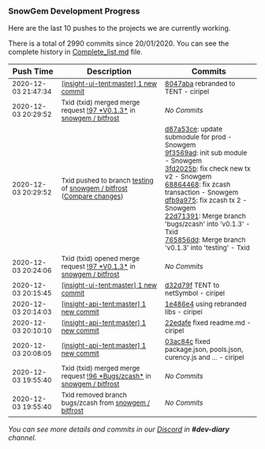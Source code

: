 
### SnowGem Development Progress

Here are the last 10 pushes to the projects we are currently working.

There is a total of 2990 commits since 20/01/2020. You can see the complete history in
 [Complete_list.md](Complete_list.md) file.

| Push Time | Description | Commits |
| --- | --- | --- |
| <sub>2020-12-03 21:47:34</sub> | <sub>[[insight-ui-tent:master] 1 new commit](https://github.com/TENTOfficial/insight-ui-tent/commit/8047abab90378b99307d86cab121c2effd166253)</sub> | <sub>[8047aba](https://github.com/TENTOfficial/insight-ui-tent/commit/8047abab90378b99307d86cab121c2effd166253) rebranded to TENT - ciripel</sub> |
| <sub>2020-12-03 20:29:52</sub> | <sub>Txid (txid) merged merge request [\!97 \*V0\.1\.3\*](https://gitlab.com/snowgem/bitfrost/-/merge_requests/97) in [snowgem / bitfrost](https://gitlab.com/snowgem/bitfrost)</sub> | <sub>_No Commits_</sub> |
| <sub>2020-12-03 20:29:52</sub> | <sub>Txid pushed to branch [testing](https://gitlab.com/snowgem/bitfrost/commits/testing) of [snowgem / bitfrost](https://gitlab.com/snowgem/bitfrost) ([Compare changes](https://gitlab.com/snowgem/bitfrost/compare/9107e01db4df09c6a39c9b0cdb7bc96f020fed62...765856dd6fbc4852eb76741c0e0c74e54e5d4d12))</sub> | <sub>[d87a53ce](https://gitlab.com/snowgem/bitfrost/-/commit/d87a53cec9a85dcc262bc83d62e55c70196332b9): update submodule for prod - Snowgem<br>[9f3569ad](https://gitlab.com/snowgem/bitfrost/-/commit/9f3569ad88903e8068339403b56b9dbafd49704b): init sub module - Snowgem<br>[3fd2025b](https://gitlab.com/snowgem/bitfrost/-/commit/3fd2025b69a6f2123829ed05797a79331b071b71): fix check new tx v2 - Snowgem<br>[68864468](https://gitlab.com/snowgem/bitfrost/-/commit/68864468996517ac1d34dd03931d08c244dcea30): fix zcash transaction - Snowgem<br>[dfb9a975](https://gitlab.com/snowgem/bitfrost/-/commit/dfb9a975b392312ced39ca997b6d9d1e217a5329): fix zcash tx 2 - Snowgem<br>[22d71391](https://gitlab.com/snowgem/bitfrost/-/commit/22d7139108ccb60382fe3dabb03d4bdf58772e29): Merge branch 'bugs/zcash' into 'v0.1.3' - Txid<br>[765856dd](https://gitlab.com/snowgem/bitfrost/-/commit/765856dd6fbc4852eb76741c0e0c74e54e5d4d12): Merge branch 'v0.1.3' into 'testing' - Txid</sub> |
| <sub>2020-12-03 20:24:06</sub> | <sub>Txid (txid) opened merge request [\!97 \*V0\.1\.3\*](https://gitlab.com/snowgem/bitfrost/-/merge_requests/97) in [snowgem / bitfrost](https://gitlab.com/snowgem/bitfrost)</sub> | <sub>_No Commits_</sub> |
| <sub>2020-12-03 20:15:45</sub> | <sub>[[insight-ui-tent:master] 1 new commit](https://github.com/TENTOfficial/insight-ui-tent/commit/d32d79fecbdc931d290e822ddcea5ae634fccbf6)</sub> | <sub>[d32d79f](https://github.com/TENTOfficial/insight-ui-tent/commit/d32d79fecbdc931d290e822ddcea5ae634fccbf6) TENT to netSymbol - ciripel</sub> |
| <sub>2020-12-03 20:14:03</sub> | <sub>[[insight-api-tent:master] 1 new commit](https://github.com/TENTOfficial/insight-api-tent/commit/1e486e40d3518b8d419bdc0168827c90e9e5d572)</sub> | <sub>[1e486e4](https://github.com/TENTOfficial/insight-api-tent/commit/1e486e40d3518b8d419bdc0168827c90e9e5d572) using rebranded libs - ciripel</sub> |
| <sub>2020-12-03 20:10:10</sub> | <sub>[[insight-api-tent:master] 1 new commit](https://github.com/TENTOfficial/insight-api-tent/commit/22edafea97025a261d894525fbf5f2131f675256)</sub> | <sub>[22edafe](https://github.com/TENTOfficial/insight-api-tent/commit/22edafea97025a261d894525fbf5f2131f675256) fixed readme.md - ciripel</sub> |
| <sub>2020-12-03 20:08:05</sub> | <sub>[[insight-api-tent:master] 1 new commit](https://github.com/TENTOfficial/insight-api-tent/commit/03ac84c8a447c0708050049704529c31cc917fb9)</sub> | <sub>[03ac84c](https://github.com/TENTOfficial/insight-api-tent/commit/03ac84c8a447c0708050049704529c31cc917fb9) fixed package.json, pools.json, curency.js and ... - ciripel</sub> |
| <sub>2020-12-03 19:55:40</sub> | <sub>Txid (txid) merged merge request [\!96 \*Bugs/zcash\*](https://gitlab.com/snowgem/bitfrost/-/merge_requests/96) in [snowgem / bitfrost](https://gitlab.com/snowgem/bitfrost)</sub> | <sub>_No Commits_</sub> |
| <sub>2020-12-03 19:55:40</sub> | <sub>Txid removed branch bugs/zcash from [snowgem / bitfrost](https://gitlab.com/snowgem/bitfrost)</sub> | <sub>_No Commits_</sub> |

_You can see more details and commits in our [Discord](https://discord.gg/zumGnbg) in **#dev-diary** channel._
